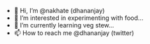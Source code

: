 - 👋 Hi, I’m @nakhate (dhananjay)
- 👀 I’m interested in experimenting with food...
- 🌱 I’m currently learning veg stew...
- 📫 How to reach me @dhananjay (twitter)

<!---
nakhate/nakhate is a ✨ special ✨ repository because its `README.md` (this file) appears on your GitHub profile.
You can click the Preview link to take a look at your changes.
--->
